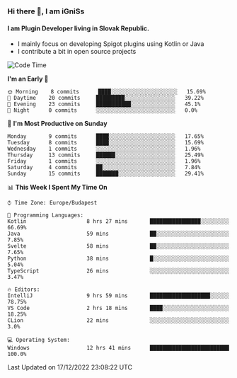 ### Hi there 👋, I am iGniSs

#### I am Plugin Developer living in Slovak Republic.
- I mainly focus on developing Spigot plugins using Kotlin or Java
- I contribute a bit in open source projects

<!--START_SECTION:waka-->
![Code Time](http://img.shields.io/badge/Code%20Time-992%20hrs%2027%20mins-blue)

**I'm an Early 🐤** 

```text
🌞 Morning    8 commits      ████░░░░░░░░░░░░░░░░░░░░░   15.69% 
🌆 Daytime    20 commits     █████████░░░░░░░░░░░░░░░░   39.22% 
🌃 Evening    23 commits     ███████████░░░░░░░░░░░░░░   45.1% 
🌙 Night      0 commits      ░░░░░░░░░░░░░░░░░░░░░░░░░   0.0%

```
📅 **I'm Most Productive on Sunday** 

```text
Monday       9 commits      ████░░░░░░░░░░░░░░░░░░░░░   17.65% 
Tuesday      8 commits      ████░░░░░░░░░░░░░░░░░░░░░   15.69% 
Wednesday    1 commits      ░░░░░░░░░░░░░░░░░░░░░░░░░   1.96% 
Thursday     13 commits     ██████░░░░░░░░░░░░░░░░░░░   25.49% 
Friday       1 commits      ░░░░░░░░░░░░░░░░░░░░░░░░░   1.96% 
Saturday     4 commits      ██░░░░░░░░░░░░░░░░░░░░░░░   7.84% 
Sunday       15 commits     ███████░░░░░░░░░░░░░░░░░░   29.41%

```


📊 **This Week I Spent My Time On** 

```text
⌚︎ Time Zone: Europe/Budapest

💬 Programming Languages: 
Kotlin                   8 hrs 27 mins       ████████████████░░░░░░░░░   66.69% 
Java                     59 mins             ██░░░░░░░░░░░░░░░░░░░░░░░   7.85% 
Svelte                   58 mins             ██░░░░░░░░░░░░░░░░░░░░░░░   7.65% 
Python                   38 mins             █░░░░░░░░░░░░░░░░░░░░░░░░   5.04% 
TypeScript               26 mins             ░░░░░░░░░░░░░░░░░░░░░░░░░   3.47%

🔥 Editors: 
IntelliJ                 9 hrs 59 mins       ███████████████████░░░░░░   78.75% 
VS Code                  2 hrs 18 mins       ████░░░░░░░░░░░░░░░░░░░░░   18.25% 
CLion                    22 mins             ░░░░░░░░░░░░░░░░░░░░░░░░░   3.0%

💻 Operating System: 
Windows                  12 hrs 41 mins      █████████████████████████   100.0%

```


 Last Updated on 17/12/2022 23:08:22 UTC
<!--END_SECTION:waka-->